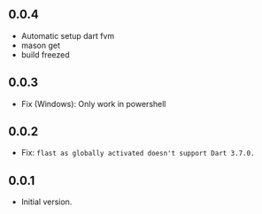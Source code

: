 ## 0.0.4

- Automatic setup dart fvm
- mason get
- build freezed

## 0.0.3

- Fix (Windows): Only work in powershell

## 0.0.2

- Fix: `flast as globally activated doesn't support Dart 3.7.0.`

## 0.0.1

- Initial version.
